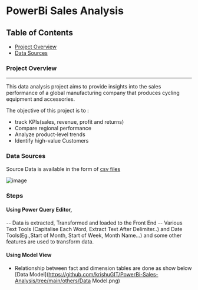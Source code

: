 # PowerBi Sales Analysis

## Table of Contents

- [Project Overview](#project-overview)
- [Data Sources](#data-sources)

### Project Overview
---
This data analysis project aims to provide insights into the sales performance of a global manufacturing company that produces cycling equipment and accessories. 

The objective of this project is to :
-	track KPIs(sales, revenue, profit and returns) 
-	Compare regional performance
-	Analyze product-level trends
-	Identify high-value Customers

### Data Sources
Source Data is available in the form of [csv files](https://github.com/krishuGIT/PowerBi-Sales-Analysis/tree/main/Data%20Source)

![image](https://github.com/krishuGIT/PowerBi-Sales-Analysis/blob/main/Data%20Source/Data%20Model.png)

### Steps
#### Using Power Query Editor, 
--	Data is extracted, Transformed and loaded to the Front End
--	Various Text Tools (Capitalise Each Word, Extract Text After Delimiter..) and Date Tools(Eg.,Start of Month, Start of Week, Month Name…)  and some other features are used to transform data.
#### Using Model View
-	Relationship between fact and dimension tables are done as show below
[Data Model](https://github.com/krishuGIT/PowerBi-Sales-Analysis/tree/main/others/Data Model.png)

